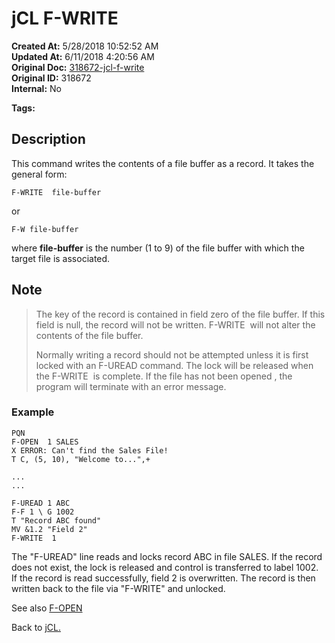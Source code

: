 # jCL F-WRITE

**Created At:** 5/28/2018 10:52:52 AM  
**Updated At:** 6/11/2018 4:20:56 AM  
**Original Doc:** [318672-jcl-f-write](https://docs.jbase.com/45792-jcl/318672-jcl-f-write)  
**Original ID:** 318672  
**Internal:** No  

**Tags:**
<badge text='buffer' vertical='middle' />
<badge text='read' vertical='middle' />
<badge text='write' vertical='middle' />
<badge text='jcl' vertical='middle' />

## Description

This command writes the contents of a file buffer as a record. It takes the general form:

```
F-WRITE  file-buffer
```

or

```
F-W file-buffer
```

where **file-buffer** is the number (1 to 9) of the file buffer with which the target file is associated.

## Note

> The key of the record is contained in field zero of the file buffer. If this field is null, the record will not be written. F-WRITE  will not alter the contents of the file buffer.
>
> Normally writing a record should not be attempted unless it is first locked with an F-UREAD command. The lock will be released when the F-WRITE  is complete. If the file has not been opened , the program will terminate with an error message.

### Example

```
PQN
F-OPEN  1 SALES
X ERROR: Can't find the Sales File!
T C, (5, 10), "Welcome to...",+

...
...

F-UREAD 1 ABC
F-F 1 \ G 1002
T "Record ABC found"
MV &1.2 "Field 2"
F-WRITE  1
```

The "F-UREAD" line reads and locks record ABC in file SALES. If the record does not exist, the lock is released and control is transferred to label 1002. If the record is read successfully, field 2 is overwritten. The record is then written back to the file via "F-WRITE" and unlocked.

See also [F-OPEN](./../jcl-f-open)

Back to [jCL.](./../README.md)
